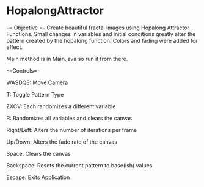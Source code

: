 # HopalongAttractor

-= Objective =-
Create beautiful fractal images using Hopalong Attractor Functions. Small changes in variables and initial conditions greatly alter the pattern created by the hopalong function. Colors and fading were added for effect.

Main method is in Main.java so run it from there.

-=Controls=-

WASDQE: Move Camera

T: Toggle Pattern Type

ZXCV: Each randomizes a different variable

R: Randomizes all variables and clears the canvas

Right/Left: Alters the number of iterations per frame

Up/Down: Alters the fade rate of the canvas

Space: Clears the canvas

Backspace: Resets the current pattern to base(ish) values

Escape: Exits Application
